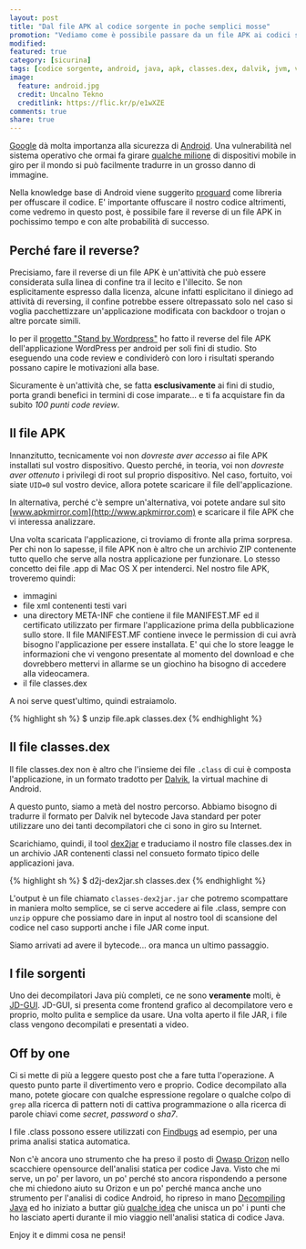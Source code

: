 ```yaml
---
layout: post
title: "Dal file APK al codice sorgente in poche semplici mosse"
promotion: "Vediamo come è possibile passare da un file APK ai codici sorgenti di un'applicazione mobile non offuscata."
modified: 
featured: true
category: [sicurina]
tags: [codice sorgente, android, java, apk, classes.dex, dalvik, jvm, virtual machine]
image:
  feature: android.jpg
  credit: Uncalno Tekno
  creditlink: https://flic.kr/p/e1wXZE
comments: true
share: true
---
```


[Google](https://www.google.it) dà molta importanza alla sicurezza di
[Android](https://www.android.com). Una vulnerabilità nel sistema operativo che
ormai fa girare [qualche milione](#) di dispositivi mobile in giro per il mondo
si può facilmente tradurre in un grosso danno di immagine.

Nella knowledge base di Android viene suggerito
[proguard](http://developer.android.com/tools/help/proguard.html) come libreria
per offuscare il codice. E' importante offuscare il nostro codice altrimenti,
come vedremo in questo post, è possibile fare il reverse di un file APK in
pochissimo tempo e con alte probabilità di successo.

## Perché fare il reverse?

Precisiamo, fare il reverse di un file APK è un'attività che può essere
considerata sulla linea di confine tra il lecito e l'illecito. Se non
esplicitamente espresso dalla licenza, alcune infatti esplicitano il diniego ad
attività di reversing, il confine potrebbe essere oltrepassato solo nel caso si
voglia pacchettizzare un'applicazione modificata con backdoor o trojan o altre
porcate simili.

Io per il [progetto "Stand by
Wordpress"](https://standbywordpress.wordpress.com) ho fatto il reverse del
file APK dell'applicazione WordPress per android per soli fini di studio. Sto
eseguendo una code review e condividerò con loro i risultati sperando possano
capire le motivazioni alla base.

Sicuramente è un'attività che, se fatta **esclusivamente** ai fini di studio,
porta grandi benefici in termini di cose imparate... e ti fa acquistare fin da
subito _100 punti code review_.

## Il file APK

Innanzitutto, tecnicamente voi non _dovreste aver accesso_ ai file APK
installati sul vostro dispositivo. Questo perché, in teoria, voi non _dovreste
aver ottenuto_ i privilegi di root sul proprio dispositivo.
Nel caso, fortuito, voi siate ```UID=0``` sul vostro device, allora potete
scaricare il file dell'applicazione.

In alternativa, perché c'è sempre un'alternativa, voi potete andare sul sito
[www.apkmirror.com](http://www.apkmirror.com) e scaricare il file APK che vi
interessa analizzare.

Una volta scaricata l'applicazione, ci troviamo di fronte alla prima sorpresa.
Per chi non lo sapesse, il file APK non è altro che un archivio ZIP contenente
tutto quello che serve alla nostra applicazione per funzionare. Lo stesso
concetto dei file .app di Mac OS X per intenderci.
Nel nostro file APK, troveremo quindi:

* immagini
* file xml contenenti testi vari
* una directory META-INF che contiene il file MANIFEST.MF ed il certificato
  utilizzato per firmare l'applicazione prima della pubblicazione sullo store.
  Il file MANIFEST.MF contiene invece le permission di cui avrà bisogno
  l'applicazione per essere installata. E' qui che lo store leagge le
  informazioni che vi vengono presentate al momento del download e che
  dovrebbero mettervi in allarme se un giochino ha bisogno di accedere alla
  videocamera.
* il file classes.dex

A noi serve quest'ultimo, quindi estraiamolo.

{% highlight sh %}
$ unzip file.apk classes.dex
{% endhighlight %}

## Il file classes.dex

Il file classes.dex non è altro che l'insieme dei file ```.class``` di cui è
composta l'applicazione, in un formato tradotto per
[Dalvik](http://en.wikipedia.org/wiki/Dalvik_(software)), la virtual machine di
Android.

A questo punto, siamo a metà del nostro percorso. Abbiamo bisogno di tradurre
il formato per Dalvik nel bytecode Java standard per poter utilizzare uno dei
tanti decompilatori che ci sono in giro su Internet.

Scarichiamo, quindi, il tool [dex2jar](http://sourceforge.net/projects/dex2jar)
e traduciamo il nostro file classes.dex in un archivio JAR contenenti classi
nel consueto formato tipico delle applicazioni java.

{% highlight sh %}
$ d2j-dex2jar.sh classes.dex
{% endhighlight %}

L'output è un file chiamato ```classes-dex2jar.jar``` che potremo scompattare
in maniera molto semplice, se ci serve accedere ai file .class, sempre con
```unzip``` oppure che possiamo dare in input al nostro tool di scansione del
codice nel caso supporti anche i file JAR come input.

Siamo arrivati ad avere il bytecode... ora manca un ultimo passaggio.

## I file sorgenti

Uno dei decompilatori Java più completi, ce ne sono **veramente** molti, è
[JD-GUI](http://jd.benow.ca). JD-GUI, si presenta come frontend grafico al
decompilatore vero e proprio, molto pulita e semplice da usare. Una volta
aperto il file JAR, i file class vengono decompilati e presentati a video.

## Off by one

Ci si mette di più a leggere questo post che a fare tutta l'operazione. A
questo punto parte il divertimento vero e proprio. Codice decompilato alla
mano, potete giocare con qualche espressione regolare o qualche colpo di
```grep``` alla ricerca di pattern noti di cattiva programmazione o alla
ricerca di parole chiavi come _secret_, _password_ o _sha7_.

I file .class possono essere utilizzati con
[Findbugs](http://findbugs.sourceforge.net) ad esempio, per una prima analisi
statica automatica.

Non c'è ancora uno strumento che ha preso il posto di [Owasp
Orizon](https://www.owasp.org/index.php/Category:OWASP_Orizon_Project) nello
scacchiere opensource dell'analisi statica per codice Java. Visto che mi serve,
un po' per lavoro, un po' perché sto ancora rispondendo a persone che mi
chiedono aiuto su Orizon e un po' perché manca anche uno strumento per
l'analisi di codice Android, ho ripreso in mano [Decompiling Java](http://www.amazon.it/gp/product/1430254696/ref=as_li_ss_tl?ie=UTF8&camp=3370&creative=24114&creativeASIN=1430254696&linkCode=as2&tag=codicinsic-21) ed ho
iniziato a buttar giù [qualche idea](https://github.com/thesp0nge/smug) che
unisca un po' i punti che ho lasciato aperti durante il mio viaggio
nell'analisi statica di codice Java.

Enjoy it e dimmi cosa ne pensi!

